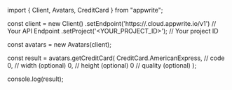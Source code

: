 import { Client, Avatars, CreditCard } from "appwrite";

const client = new Client()
    .setEndpoint('https://<REGION>.cloud.appwrite.io/v1') // Your API Endpoint
    .setProject('<YOUR_PROJECT_ID>'); // Your project ID

const avatars = new Avatars(client);

const result = avatars.getCreditCard(
    CreditCard.AmericanExpress, // code
    0, // width (optional)
    0, // height (optional)
    0 // quality (optional)
);

console.log(result);
